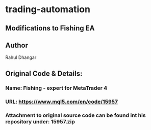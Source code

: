 # trading-automation

## Modifications to Fishing EA

## Author
Rahul Dhangar

## Original Code & Details:
### Name: Fishing - expert for MetaTrader 4
### URL: https://www.mql5.com/en/code/15957
### Attachment to original source code can be found int his repository under: 15957.zip
